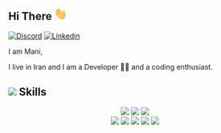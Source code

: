 <h2> Hi There <img src="https://raw.githubusercontent.com/ABSphreak/ABSphreak/master/gifs/Hi.gif" height="25px"></h2>

[![Discord](https://dcbadge.limes.pink/api/shield/769925017445335050)](https://discord.com/users/769925017445335050)
[![Linkedin](https://img.shields.io/badge/Linkedin-Profile-blue?style=for-the-badge&logo=linkedin)](https://www.linkedin.com/in/mani-aghili-62a29235a/)

I am Mani,

I live in Iran and I am a Developer 👨‍💻 and a coding enthusiast.

## <img src = "https://media2.giphy.com/media/QssGEmpkyEOhBCb7e1/giphy.gif?cid=ecf05e47a0n3gi1bfqntqmob8g9aid1oyj2wr3ds3mg700bl&rid=giphy.gif" width = 28px> Skills
<div align="center">
  <img src="https://skillicons.dev/icons?i=linux&theme=dark" />
  <img src="https://skillicons.dev/icons?i=cs&theme=dark" />
  <img src="https://skillicons.dev/icons?i=nodejs&theme=dark" />

</br>
  <img src="https://skillicons.dev/icons?i=java&theme=dark" />
  <img src="https://skillicons.dev/icons?i=mysql&theme=dark" />
  <img src="https://skillicons.dev/icons?i=mariadb&theme=dark" />
  <img src="https://skillicons.dev/icons?i=nginx&theme=dark" />
  <img src="https://skillicons.dev/icons?i=git&theme=dark" />
<br/>
</div>
